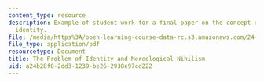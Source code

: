 ```yaml
---
content_type: resource
description: Example of student work for a final paper on the concept of personal
  identity.
file: /media/https%3A/open-learning-course-data-rc.s3.amazonaws.com/24-221-metaphysics-spring-2015/a24b28f02dd31239be262938e97cd222_MIT24_221S15_BradleyMattix.pdf
file_type: application/pdf
resourcetype: Document
title: The Problem of Identity and Mereological Nihilism
uid: a24b28f0-2dd3-1239-be26-2938e97cd222
---
```

